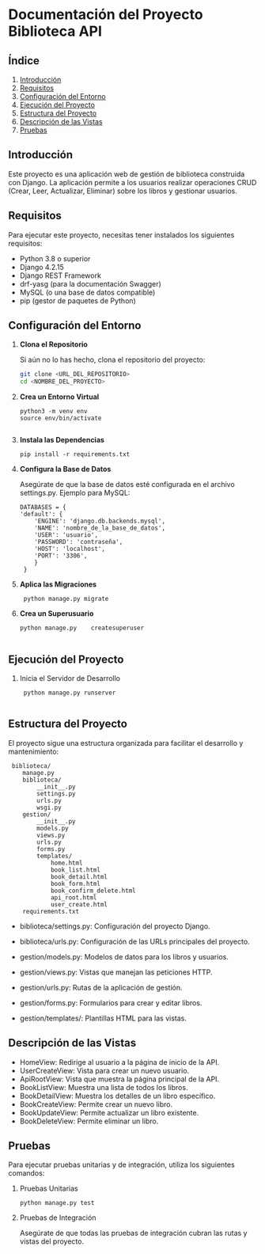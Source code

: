 # Documentación del Proyecto Biblioteca API

## Índice

1. [Introducción](#introducción)
2. [Requisitos](#requisitos)
3. [Configuración del Entorno](#configuración-del-entorno)
4. [Ejecución del Proyecto](#ejecución-del-proyecto)
5. [Estructura del Proyecto](#estructura-del-proyecto)
6. [Descripción de las Vistas](#descripción-de-las-vistas)
7. [Pruebas](#pruebas)


## Introducción

Este proyecto es una aplicación web de gestión de biblioteca construida con Django. La aplicación permite a los usuarios realizar operaciones CRUD (Crear, Leer, Actualizar, Eliminar) sobre los libros y gestionar usuarios.

## Requisitos

Para ejecutar este proyecto, necesitas tener instalados los siguientes requisitos:

- Python 3.8 o superior
- Django 4.2.15
- Django REST Framework
- drf-yasg (para la documentación Swagger)
- MySQL (o una base de datos compatible)
- pip (gestor de paquetes de Python)

## Configuración del Entorno

1. **Clona el Repositorio**

   Si aún no lo has hecho, clona el repositorio del proyecto:

   ```bash
   git clone <URL_DEL_REPOSITORIO>
   cd <NOMBRE_DEL_PROYECTO>

2. **Crea un Entorno Virtual**
    ```
    python3 -m venv env
    source env/bin/activate


3. **Instala las Dependencias**
    ```
    pip install -r requirements.txt
    
4. **Configura la Base de Datos**
    
    Asegúrate de que la base de datos esté configurada en el archivo settings.py. Ejemplo para MySQL:
    ```
    DATABASES = {
    'default': {
        'ENGINE': 'django.db.backends.mysql',
        'NAME': 'nombre_de_la_base_de_datos',
        'USER': 'usuario',
        'PASSWORD': 'contraseña',
        'HOST': 'localhost',
        'PORT': '3306', 
        }
     }

5. **Aplica las Migraciones**
    ```
     python manage.py migrate

6. **Crea un Superusuario**
    ```
    python manage.py    createsuperuser


## Ejecución del Proyecto

1. Inicia el Servidor de Desarrollo
    ```
     python manage.py runserver


 ##  Estructura del Proyecto
El proyecto sigue una estructura organizada para facilitar el desarrollo y mantenimiento:
```
 biblioteca/
    manage.py
    biblioteca/
        __init__.py
        settings.py
        urls.py
        wsgi.py
    gestion/
        __init__.py
        models.py
        views.py
        urls.py
        forms.py
        templates/
            home.html
            book_list.html
            book_detail.html
            book_form.html
            book_confirm_delete.html
            api_root.html
            user_create.html
    requirements.txt
```



- biblioteca/settings.py: Configuración del proyecto Django.

- biblioteca/urls.py: Configuración de las URLs principales del proyecto.
- gestion/models.py: Modelos de datos para los libros y usuarios.
- gestion/views.py: Vistas que manejan las peticiones HTTP.
- gestion/urls.py: Rutas de la aplicación de gestión.
- gestion/forms.py: Formularios para crear y editar libros.
- gestion/templates/: Plantillas HTML para las vistas.


## Descripción de las Vistas

- HomeView: Redirige al usuario a la página de inicio de la API.
- UserCreateView: Vista para crear un nuevo usuario.
- ApiRootView: Vista que muestra la página principal de la API.
- BookListView: Muestra una lista de todos los libros.
- BookDetailView: Muestra los detalles de un libro específico.
- BookCreateView: Permite crear un nuevo libro.
- BookUpdateView: Permite actualizar un libro existente.
- BookDeleteView: Permite eliminar un libro.


## Pruebas
Para ejecutar pruebas unitarias y de integración, utiliza los siguientes comandos:

 1. Pruebas Unitarias

    ```
    python manage.py test

 2. Pruebas de Integración

    Asegúrate de que todas las pruebas de integración cubran las rutas y vistas del proyecto.

